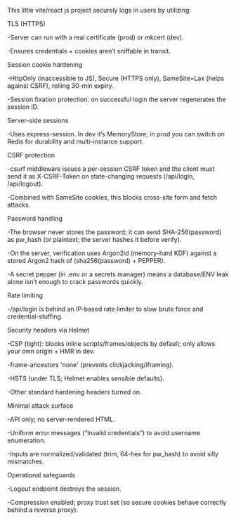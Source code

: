 This little vite/react js project securely logs in users by utilizing:

TLS (HTTPS)

  -Server can run with a real certificate (prod) or mkcert (dev).
  
  -Ensures credentials + cookies aren’t sniffable in transit.

Session cookie hardening

  -HttpOnly (inaccessible to JS), Secure (HTTPS only), SameSite=Lax (helps against CSRF), rolling 30-min expiry.
  
  -Session fixation protection: on successful login the server regenerates the session ID.

Server-side sessions

  -Uses express-session. In dev it’s MemoryStore; in prod you can switch on Redis for durability and multi-instance support.

CSRF protection

  -csurf middleware issues a per-session CSRF token and the client must send it as X-CSRF-Token on state-changing requests (/api/login, /api/logout).
  
  -Combined with SameSite cookies, this blocks cross-site form and fetch attacks.

Password handling
  
  -The browser never stores the password; it can send SHA-256(password) as pw_hash (or plaintext; the server hashes it before verify).
  
  -On the server, verification uses Argon2id (memory-hard KDF) against a stored Argon2 hash of (sha256(password) + PEPPER).
  
  -A secret pepper (in .env or a secrets manager) means a database/ENV leak alone isn’t enough to crack passwords quickly.

Rate limiting
  
  -/api/login is behind an IP-based rate limiter to slow brute force and credential-stuffing.

Security headers via Helmet
  
  -CSP (tight): blocks inline scripts/frames/objects by default; only allows your own origin + HMR in dev.
  
  -frame-ancestors 'none' (prevents clickjacking/iframing).
  
  -HSTS (under TLS; Helmet enables sensible defaults).
  
  -Other standard hardening headers turned on.

Minimal attack surface

  -API only; no server-rendered HTML.
  
  -Uniform error messages (“Invalid credentials”) to avoid username enumeration.
  
  -Inputs are normalized/validated (trim, 64-hex for pw_hash) to avoid silly mismatches.


Operational safeguards

  -Logout endpoint destroys the session.
  
  -Compression enabled; proxy trust set (so secure cookies behave correctly behind a reverse proxy).
